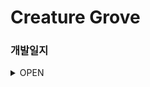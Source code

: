 Creature Grove
==============
### 개발일지

<details>
<summary>OPEN</summary>
  
 5월  
|Duration|Goal|Status(☐☑)|
|:---|:---|:---:|
|5월 1주|플레이어 이동 및 기본 스킬, 무기종류 구현|☑|
|&nbsp;&nbsp;&nbsp;&nbsp;〃|저장기능 구현|☐|
|5월 2주|타입, 무기별 하위 몬스터, AI, 특성 구현|☑|
|5월 3주|보스 몬스터, AI 구현|☑|
|5월 4주|마을원 구현(몬스터잡으면 일정 확률로 마을원 변경<몬스터==마을원> \n or 필드 랜덤 소환, <몬스터!=마을원>)|☐|
|6월 1주|애니메이션|☐|
|6월 2주|Scene구성|☐|
|&nbsp;&nbsp;&nbsp;&nbsp;〃|맵(마을 + 필드<파밍지> / 보스) 구현|☐|
|6월 3주|자원에 따른 아이템 제작 기능 구현 + (?)상점|☐|
|6월 4주|건축물(생성 및 업그레이드 기능) + 마을회관 "시장모드" 구현|☐|
|7월 1주|캐릭터 생성창 구현|☐|
|&nbsp;&nbsp;&nbsp;&nbsp;〃|엔딩 or 업적 구현|☐|
|7월 2주|몬스터 웨이브 구현|☐|
|||[]|





</details>
